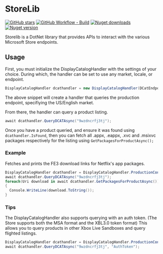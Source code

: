 # StoreLib

[![GitHub stars](https://img.shields.io/github/stars/StoreDev/StoreLib?style=social)](https://github.com/StoreDev/StoreLib)
[![GitHub Workflow - Build](https://img.shields.io/github/workflow/status/StoreDev/StoreLib/build?label=build)](https://github.com/StoreDev/StoreLib/actions?query=workflow%3Abuild)
[![Nuget downloads](https://img.shields.io/nuget/dt/StoreLib)](https://www.nuget.org/packages/StoreLib)
[![Nuget version](https://img.shields.io/nuget/v/StoreLib)](https://www.nuget.org/packages/StoreLib)

Storelib is a DotNet library that provides APIs to interact with the various Microsoft Store endpoints.

## Usage

First, you must initialize the DisplayCatalogHandler with the settings of your choice. During which, the handler can be set to use any market, locale, or endpoint.

```csharp
DisplayCatalogHandler dcathandler = new DisplayCatalogHandler(DCatEndpoint.Production, new Locale(Market.US, Lang.en, true));
```

The above snippet will create a handler that queries the production endpoint, specifiying the US/English market.

From there, the handler can query a product listing.

```csharp
await dcathandler.QueryDCATAsync("9wzdncrfj3tj");
```

Once you have a product queried, and ensure it was found using `dcathandler.IsFound`, then you can fetch all .appx, .eappx, .xvc and .msixvc packages respectively for the listing using `GetPackagesForProductAsync();`

### Example

Fetches and prints the FE3 download links for Netflix's app packages.

```csharp
DisplayCatalogHandler dcathandler = DisplayCatalogHandler.ProductionConfig();
await dcathandler.QueryDCATAsync("9wzdncrfj3tj");
foreach(Uri download in await dcathandler.GetPackagesForProductAsync())
{
  Console.WriteLine(download.ToString());
}
```

### Tips

The DisplayCatalogHandler also supports querying with an auth token. (The Store supports both the MSA format and the XBL3.0 token format) This allows you to query products in other Xbox Live Sandboxes and query flighted listings.

```csharp
DisplayCatalogHandler dcathandler = DisplayCatalogHandler.ProductionConfig();
await dcathandler.QueryDCATAsync("9wzdncrfj3tj", "AuthToken");
```
